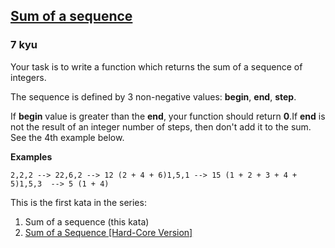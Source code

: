 <h2><a href=https://www.codewars.com/kata/586f6741c66d18c22800010a/train/javascript target="_blank">Sum of a sequence</a></h2><h3>7 kyu</h3><p>Your task is to write a function which returns the sum of a sequence of integers.</p><p>The sequence is defined by 3 non-negative values: <strong>begin</strong>, <strong>end</strong>, <strong>step</strong>.</p><p>If <strong>begin</strong> value is greater than the <strong>end</strong>, your function should return <strong>0</strong>.If <strong>end</strong> is not the result of an integer number of steps, then don't add it to the sum. See the 4th example below.</p><p><strong>Examples</strong></p><pre><code>2,2,2 --&gt; 22,6,2 --&gt; 12 (2 + 4 + 6)1,5,1 --&gt; 15 (1 + 2 + 3 + 4 + 5)1,5,3  --&gt; 5 (1 + 4)</code></pre><p>This is the first kata in the series:</p><ol><li>Sum of a sequence (this kata)  </li><li><a href="https://www.codewars.com/kata/sum-of-a-sequence-hard-core-version/javascript" data-turbolinks="false" target="_blank">Sum of a Sequence [Hard-Core Version]</a></li></ol>